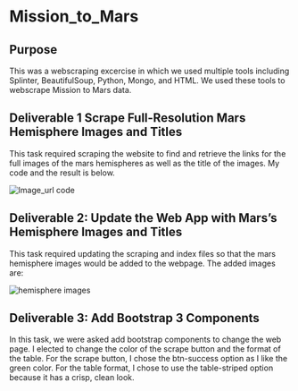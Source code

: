 # Mission_to_Mars
## Purpose
This was a webscraping excercise in which we used multiple tools including Splinter, BeautifulSoup, Python, Mongo, and HTML.  We used these tools to webscrape Mission to Mars data.

## Deliverable 1  Scrape Full-Resolution Mars Hemisphere Images and Titles
This task required scraping the website to find and retrieve the links for the full images of the mars hemispheres as well as the title of the images. My code and the result is below.

![Image_url code]()

## Deliverable 2: Update the Web App with Mars’s Hemisphere Images and Titles
This task required updating the scraping and index files so that the mars hemisphere images would be added to the webpage.  The added images are:

![hemisphere images]()

## Deliverable 3: Add Bootstrap 3 Components
In this task, we were asked add bootstrap components to change the web page.  I elected to change the color of the scrape button and the format of the table.  For the scrape button, I chose the btn-success option as I like the green color.  For the table format, I chose to use the table-striped option because it has a crisp, clean look.